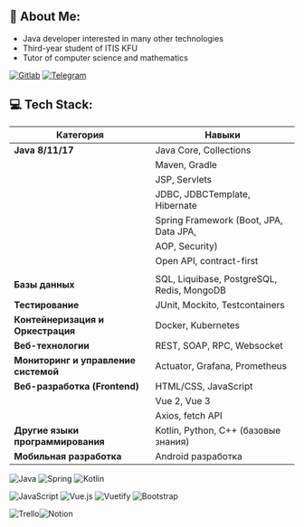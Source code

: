 ## 💫 About Me:
- Java developer interested in many other technologies
- Third-year student of ITIS KFU
- Tutor of computer science and mathematics

[![Gitlab](https://img.shields.io/badge/-gitlab-red?color=black&logo=gitlab&logoColor=orange)](https://gitlab.com/ElizavetaBelskya) [![Telegram](https://img.shields.io/badge/-telegram-red?color=black&logo=telegram&logoColor=blue)](https://t.me/lnsinxdx)

## 💻 Tech Stack:
| Категория                           | Навыки                                       |
|-------------------------------------|----------------------------------------------|
| **Java 8/11/17**                    | Java Core, Collections                       |
|                                     | Maven, Gradle                                |
|                                     | JSP, Servlets                                |
|                                     | JDBC, JDBCTemplate, Hibernate                |
|                                     | Spring Framework (Boot, JPA, Data JPA,       |
|                                     | AOP, Security)                               |
|                                     | Open API, contract-first                     |
|                                     |                                              |
| **Базы данных**                     | SQL, Liquibase, PostgreSQL, Redis, MongoDB   |
| **Тестирование**                    | JUnit, Mockito, Testcontainers               |
| **Контейнеризация и Оркестрация**   | Docker, Kubernetes                           |
| **Веб-технологии**                  | REST, SOAP, RPC, Websocket                   |
| **Мониторинг и управление системой**| Actuator, Grafana, Prometheus                |
| **Веб-разработка (Frontend)**       | HTML/CSS, JavaScript                         |
|                                     | Vue 2, Vue 3                                 |
|                                     | Axios, fetch API                             |
| **Другие языки программирования**   | Kotlin, Python, C++ (базовые знания)         |
| **Мобильная разработка**            | Android разработка                           |


![Java](https://img.shields.io/badge/java-%23ED8B00.svg?style=for-the-badge&logo=java&logoColor=white) ![Spring](https://img.shields.io/badge/spring-%236DB33F.svg?style=for-the-badge&logo=spring&logoColor=white) ![Kotlin](https://img.shields.io/badge/kotlin-%230095D5.svg?style=for-the-badge&logo=kotlin&logoColor=white)

![JavaScript](https://img.shields.io/badge/javascript-%23323330.svg?style=for-the-badge&logo=javascript&logoColor=%23F7DF1E) ![Vue.js](https://img.shields.io/badge/vuejs-%2335495e.svg?style=for-the-badge&logo=vuedotjs&logoColor=%234FC08D) ![Vuetify](https://img.shields.io/badge/Vuetify-1867C0?style=for-the-badge&logo=vuetify&logoColor=AEDDFF) ![Bootstrap](https://img.shields.io/badge/bootstrap-%23563D7C.svg?style=for-the-badge&logo=bootstrap&logoColor=white)

![Trello](https://img.shields.io/badge/Trello-%23026AA7.svg?style=for-the-badge&logo=Trello&logoColor=white)![Notion](https://img.shields.io/badge/Notion-%23000000.svg?style=for-the-badge&logo=notion&logoColor=white)

